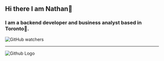 ## Hi there I am Nathan👋

###  I am a backend developer and business analyst based in Toronto🍁.

![GitHub watchers](https://img.shields.io/github/watchers/:nathan-el/:Nathanael.github.io)


***
![Github Logo](https://www.chromethemer.com/wallpapers/chromebook-wallpapers/images/960/astronaut-space-surfing-chromebook-wallpaper.jpg)
<!--
**Nathan-el/Nathan-el** is a ✨ _special_ ✨ repository because its `README.md` (this file) appears on your GitHub profile.

Here are some ideas to get you started:

- 🔭 I’m currently working on ...
- 🌱 I’m currently learning ...
- 👯 I’m looking to collaborate on ...
- 🤔 I’m looking for help with ...
- 💬 Ask me about ...
- 📫 How to reach me: ...
- 😄 Pronouns: ...
- ⚡ Fun fact: ...
-->
